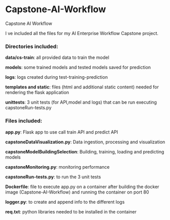 # Capstone-AI-Workflow
Capstone AI Workflow

I ve included all the files for my AI Enterprise Workflow Capstone project.

### Directories included:

**data/cs-train**: all provided data to train the model

**models**: some trained models and tested models saved for prediction

**logs**: logs created during test-training-prediction

**templates and static**: files (html and additional static content) needed for rendering the flask application

**unittests**: 3 unit tests (for API,model and logs) that can be run executing capstoneRun-tests.py

### Files included:

**app.py**: Flask app to use call train API and predict API 

**capstoneDataVisualization.py**: Data ingestion, processing and visualization

**capstoneModelBuildingSelection**: Building, training, loading and predicting models

**capstoneMonitoring.py**: monitoring performance

**capstoneRun-tests.py**: to run the 3 unit tests

**Dockerfile**: file to execute app.py on a container after building the docker image (Capstone-AI-Workflow) and running the container on port 80

**logger.py**: to create and append info to the different logs

**req.txt**: python libraries needed to be installed in the container 
